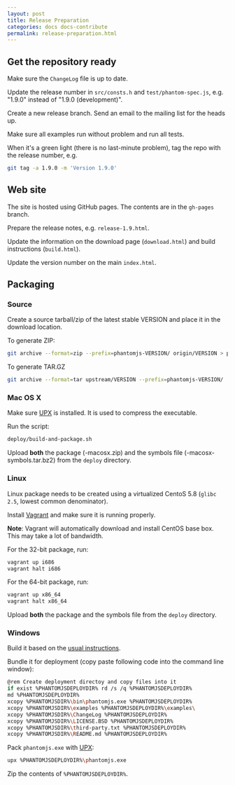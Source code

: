 ```yaml
---
layout: post
title: Release Preparation
categories: docs docs-contribute
permalink: release-preparation.html
---
```


## Get the repository ready

Make sure the `ChangeLog` file is up to date.

Update the release number in `src/consts.h` and `test/phantom-spec.js`, e.g. "1.9.0" instead of "1.9.0 (development)".

Create a new release branch. Send an email to the mailing list for the heads up.

Make sure all examples run without problem and run all tests.

When it's a green light (there is no last-minute problem), tag the repo with the release number, e.g.

```bash
git tag -a 1.9.0 -m 'Version 1.9.0'
```

## Web site

The site is hosted using GitHub pages. The contents are in the `gh-pages` branch.

Prepare the release notes, e.g. `release-1.9.html`.

Update the information on the download page (`download.html`) and build instructions (`build.html`).

Update the version number on the main `index.html`.

## Packaging

### Source

Create a source tarball/zip of the latest stable VERSION and place it in the download location.

To generate ZIP:

```bash
git archive --format=zip --prefix=phantomjs-VERSION/ origin/VERSION > phantomjs-VERSION-source.zip
```

To generate TAR.GZ

```bash
git archive --format=tar upstream/VERSION --prefix=phantomjs-VERSION/ | gzip --stdout > phantomjs-VERSION-source.tar.gz
```

### Mac OS X

Make sure [UPX](http://upx.sf.net/) is installed. It is used to compress the executable.

Run the script:

```bash
deploy/build-and-package.sh
```

Upload **both** the package (-macosx.zip) and the symbols file (-macosx-symbols.tar.bz2) from the `deploy` directory.

### Linux

Linux package needs to be created using a virtualized CentoS 5.8 (`glibc 2.5`, lowest common denominator).

Install [Vagrant](http://www.vagrantup.com) and make sure it is running properly.

**Note**: Vagrant will automatically download and install CentOS base box. This may take a lot of bandwidth.

For the 32-bit package, run:

```bash
vagrant up i686
vagrant halt i686
```
For the 64-bit package, run:

```bash
vagrant up x86_64
vagrant halt x86_64
```

Upload **both** the package and the symbols file from the `deploy` directory.


### Windows

Build it based on the [usual instructions](http://phantomjs.org/build.html#windows).

Bundle it for deployment (copy paste following code into the command line window):

```bash
@rem Create deployment directoy and copy files into it
if exist %PHANTOMJSDEPLOYDIR% rd /s /q %PHANTOMJSDEPLOYDIR%
md %PHANTOMJSDEPLOYDIR%
xcopy %PHANTOMJSDIR%\bin\phantomjs.exe %PHANTOMJSDEPLOYDIR%
xcopy %PHANTOMJSDIR%\examples %PHANTOMJSDEPLOYDIR%\examples\
xcopy %PHANTOMJSDIR%\ChangeLog %PHANTOMJSDEPLOYDIR%
xcopy %PHANTOMJSDIR%\LICENSE.BSD %PHANTOMJSDEPLOYDIR%
xcopy %PHANTOMJSDIR%\third-party.txt %PHANTOMJSDEPLOYDIR%
xcopy %PHANTOMJSDIR%\README.md %PHANTOMJSDEPLOYDIR%
```

Pack `phantomjs.exe` with [UPX](http://upx.sf.net/):

```bash
upx %PHANTOMJSDEPLOYDIR%\phantomjs.exe
```

Zip the contents of `%PHANTOMJSDEPLOYDIR%`.
